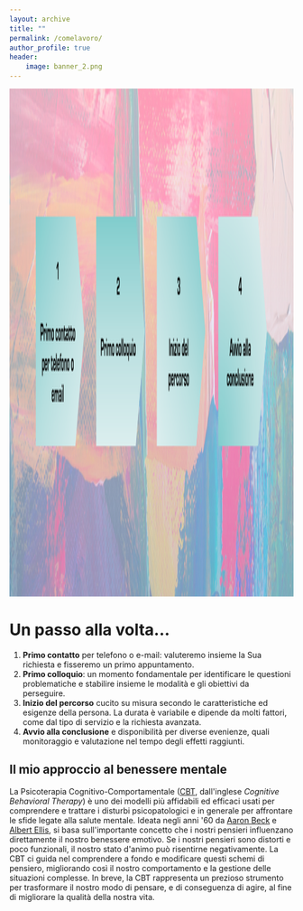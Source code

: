 ```yaml
---
layout: archive
title: ""
permalink: /comelavoro/
author_profile: true
header:
    image: banner_2.png
---
```


<img src="/images/processo.png"  width="1100" height="900">

# Un passo alla volta...

1.    **Primo contatto** per telefono o e-mail: valuteremo insieme la Sua richiesta e fisseremo un primo appuntamento.
1.    **Primo colloquio**: un momento fondamentale per identificare le questioni problematiche e stabilire insieme le modalità e gli obiettivi da perseguire.
1.    **Inizio del percorso** cucito su misura secondo le caratteristiche ed esigenze della persona. La durata è variabile e dipende da molti fattori, come dal tipo di servizio e la richiesta avanzata. 
1.    **Avvio alla conclusione** e disponibilità per diverse evenienze, quali monitoraggio e valutazione nel tempo degli effetti raggiunti.


## Il mio approccio al benessere mentale

La Psicoterapia Cognitivo-Comportamentale ([CBT](https://it.wikipedia.org/wiki/Psicoterapia_cognitivo-comportamentale), dall'inglese _Cognitive Behavioral Therapy_) è uno dei modelli più affidabili ed efficaci usati per comprendere e trattare i disturbi psicopatologici e in generale per affrontare le sfide legate alla salute mentale. Ideata negli anni '60 da [Aaron Beck](https://en.wikipedia.org/wiki/Aaron_Beck) e [Albert Ellis](https://en.wikipedia.org/wiki/Albert_Ellis), si basa sull'importante concetto che i nostri pensieri influenzano direttamente il nostro benessere emotivo. Se i nostri pensieri sono distorti e poco funzionali, il nostro stato d'animo può risentirne negativamente. La CBT ci guida nel comprendere a fondo e modificare questi schemi di pensiero, migliorando così il nostro comportamento e la gestione delle situazioni complesse. In breve, la CBT rappresenta un prezioso strumento per trasformare il nostro modo di pensare, e di conseguenza di agire, al fine di migliorare la qualità della nostra vita. 
